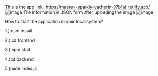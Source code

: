 This is the app link : https://master--sparkly-vacherin-97b1af.netlify.app/
![image](https://github.com/priya-darshni/OCR_Project/assets/97693442/ad04e9ed-fcf0-4afc-95b3-4a6733df075b)
The information in JSON form after uploading the image
![image](https://github.com/priya-darshni/OCR_Project/assets/97693442/3b134157-3ec5-4100-be3b-90691464680b)

How to start the application in your local system?

1.) npm install

2.) cd frontend

3.) npm start

4.)cd backend

5.)node index.js
